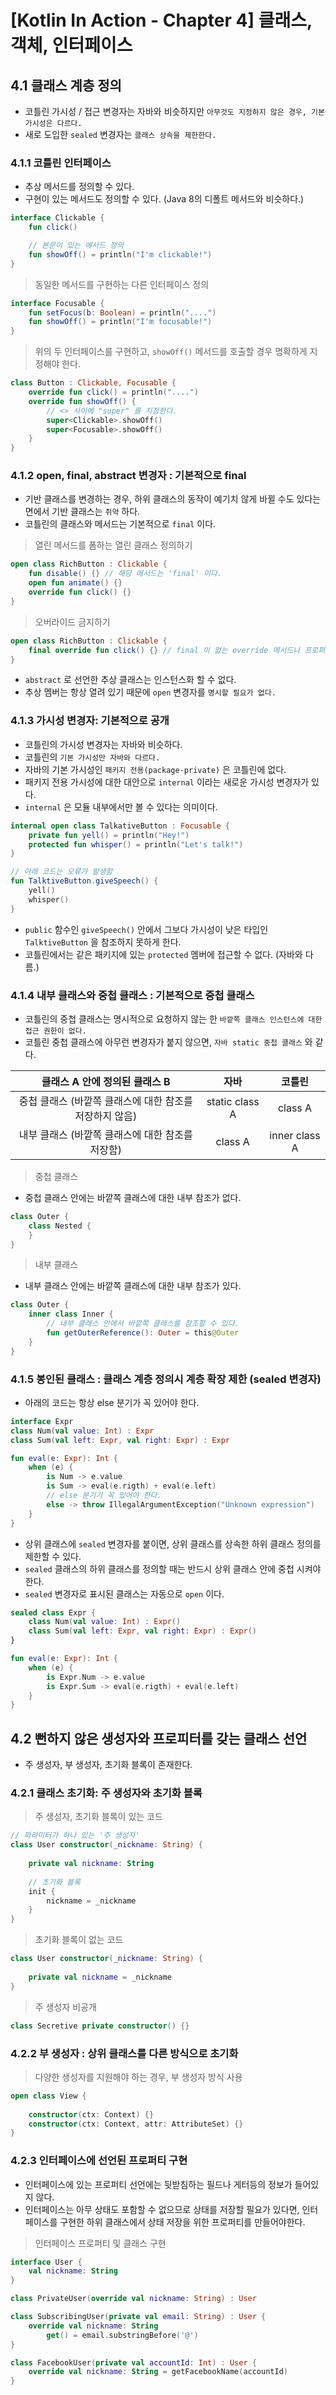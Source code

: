 # [Kotlin In Action - Chapter 4] 클래스, 객체, 인터페이스

## 4.1 클래스 계층 정의

- 코틀린 가시성 / 접근 변경자는 자바와 비슷하지만 `아무것도 지정하지 않은 경우, 기본 가시성은 다르다.`
- 새로 도입한 `sealed` 변경자는 `클래스 상속을 제한한다.`

### 4.1.1 코틀린 인터페이스

- 추상 메서드를 정의할 수 있다.
- 구현이 있는 메서드도 정의할 수 있다. (Java 8의 디폴트 메서드와 비슷하다.)

```kotlin
interface Clickable {
    fun click()

    // 본문이 있는 메서드 정의
    fun showOff() = println("I'm clickable!")
}
```

> 동일한 메서드를 구현하는 다른 인터페이스 정의

```kotlin
interface Focusable {
    fun setFocus(b: Boolean) = println("....")
    fun showOff() = println("I'm focusable!")
}
```

> 위의 두 인터페이스를 구현하고, `showOff()` 메서드를 호출할 경우 명확하게 지정해야 한다.

```kotlin
class Button : Clickable, Focusable {
    override fun click() = println("....")
    override fun showOff() {
        // <> 사이에 "super" 를 지정한다.
        super<Clickable>.showOff()
        super<Focusable>.showOff()
    }
}
```

### 4.1.2 open, final, abstract 변경자 : 기본적으로 final

- 기반 클래스를 변경하는 경우, 하위 클래스의 동작이 예기치 않게 바뀔 수도 있다는 면에서 기반 클래스는 `취약` 하다.
- 코틀린의 클래스와 메서드는 기본적으로 `final` 이다.

> 열린 메서드를 폼하는 열린 클래스 정의하기

```kotlin
open class RichButton : Clickable {
    fun disable() {} // 해당 메서드는 'final' 이다.
    open fun animate() {}
    override fun click() {}
}
```

> 오버라이드 금지하기

```kotlin
open class RichButton : Clickable {
    final override fun click() {} // final 이 없는 override 메서드나 프로퍼티는 기본적으로 열려있다.
}
```

- `abstract` 로 선언한 추상 클래스는 인스턴스화 할 수 없다.
- 추상 멤버는 항상 열려 있기 때문에 `open` 변경자를 `명시할 필요가 없다.`

### 4.1.3 가시성 변경자: 기본적으로 공개

- 코틀린의 가시성 변경자는 자바와 비슷하다.
- 코틀린의 `기본 가시성만 자바와 다르다.`
- 자바의 기본 가시성인 `패키지 전용(package-private)` 은 코틀린에 없다.
- 패키지 전용 가시성에 대한 대안으로 `internal` 이라는 새로운 가시성 변경자가 있다.
- `internal` 은 모듈 내부에서만 볼 수 있다는 의미이다.

```kotlin
internal open class TalkativeButton : Focusable {
    private fun yell() = println("Hey!")
    protected fun whisper() = println("Let's talk!")
}

// 아래 코드는 오류가 발생함
fun TalktiveButton.giveSpeech() {
    yell()
    whisper()
}
```

- `public` 함수인 `giveSpeech()` 안에서 그보다 가시성이 낮은 타입인 `TalktiveButton` 을 참조하지 못하게 한다.
- 코틀린에서는 같은 패키지에 있는 `protected` 멤버에 접근할 수 없다. (자바와 다름.)

### 4.1.4 내부 클래스와 중첩 클래스 : 기본적으로 중첩 클래스

- 코틀린의 중첩 클래스는 명시적으로 요청하지 않는 한 `바깥쪽 클래스 인스턴스에 대한 접근 권한이 없다.`
- 코틀린 중첩 클래스에 아무런 변경자가 붙지 않으면, `자바 static 중첩 클래스` 와 같다.

| 클래스 A 안에 정의된 클래스 B | 자바 | 코틀린 |
| :-: | :-: | :-: |
| 중첩 클래스 (바깥쪽 클래스에 대한 참조를 저장하지 않음) | static class A | class A |
| 내부 클래스 (바깥쪽 클래스에 대한 참조를 저장함) | class A | inner class A |

> 중첩 클래스

- 중첩 클래스 안에는 바깥쪽 클래스에 대한 내부 참조가 없다.

```kotlin
class Outer {
    class Nested {
    }
}
```

> 내부 클래스

- 내부 클래스 안에는 바깥쪽 클래스에 대한 내부 참조가 있다.

```kotlin
class Outer {
    inner class Inner {
        // 내부 클래스 안에서 바깥쪽 클래스를 참조할 수 있다.
        fun getOuterReference(): Outer = this@Outer
    }
}
```

### 4.1.5 봉인된 클래스 : 클래스 계층 정의시 계층 확장 제한 (sealed 변경자)

- 아래의 코드는 항상 else 분기가 꼭 있어야 한다.

```kotlin
interface Expr
class Num(val value: Int) : Expr
class Sum(val left: Expr, val right: Expr) : Expr

fun eval(e: Expr): Int {
    when (e) {
        is Num -> e.value
        is Sum -> eval(e.rigth) + eval(e.left)
        // else 분기가 꼭 있어야 한다.
        else -> throw IllegalArgumentException("Unknown expression")
    }
}
```

- 상위 클래스에 `sealed` 변경자를 붙이면, 상위 클래스를 상속한 하위 클래스 정의를 제한할 수 있다.
- `sealed` 클래스의 하위 클래스를 정의할 때는 반드시 상위 클래스 안에 중첩 시켜야한다.
- `sealed` 변경자로 표시된 클래스는 자동으로 `open` 이다.

```kotlin
sealed class Expr {
    class Num(val value: Int) : Expr()
    class Sum(val left: Expr, val right: Expr) : Expr()
}

fun eval(e: Expr): Int {
    when (e) {
        is Expr.Num -> e.value
        is Expr.Sum -> eval(e.rigth) + eval(e.left)
    }
}
```

## 4.2 뻔하지 않은 생성자와 프로피터를 갖는 클래스 선언

- 주 생성자, 부 생성자, 초기화 블록이 존재한다.

### 4.2.1 클래스 초기화: 주 생성자와 초기화 블록

> 주 생성자, 초기화 블록이 있는 코드

```kotlin
// 파라미터가 하나 있는 '주 생성자'
class User constructor(_nickname: String) {
    
    private val nickname: String
    
    // 초기화 블록
    init {
        nickname = _nickname
    }
}
```

> 초기화 블록이 없는 코드

```kotlin
class User constructor(_nickname: String) {
    
    private val nickname = _nickname
}
```

> 주 생성자 비공개

```kotlin
class Secretive private constructor() {}
```

### 4.2.2 부 생성자 : 상위 클래스를 다른 방식으로 초기화

> 다양한 생성자를 지원해야 하는 경우, 부 생성자 방식 사용

```kotlin
open class View {
    
    constructor(ctx: Context) {}
    constructor(ctx: Context, attr: AttributeSet) {}
}
```

### 4.2.3 인터페이스에 선언된 프로퍼티 구현

- 인터페이스에 있는 프로퍼티 선언에는 뒷받침하는 필드나 게터등의 정보가 들어있지 않다.
- 인터페이스는 아무 상태도 포함할 수 없으므로 상태를 저장할 필요가 있다면, 인터페이스를 구현한 하위 클래스에서 상태 저장을 위한 프로퍼티를 만들어야한다.

> 인터페이스 프로퍼티 및 클래스 구현

```kotlin
interface User {
    val nickname: String
}

class PrivateUser(override val nickname: String) : User

class SubscribingUser(private val email: String) : User {
    override val nickname: String 
        get() = email.substringBefore('@')
}

class FacebookUser(private val accountId: Int) : User {
    override val nickname: String = getFacebookName(accountId)
}
```
